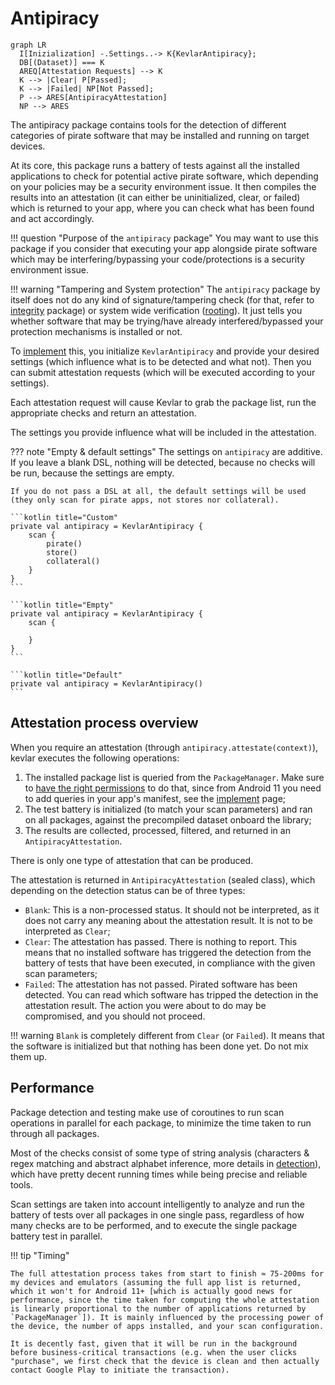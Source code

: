 # Antipiracy

``` mermaid
graph LR
  I[Inizialization] -.Settings..-> K{KevlarAntipiracy};
  DB[(Dataset)] === K
  AREQ[Attestation Requests] --> K
  K --> |Clear| P[Passed];
  K --> |Failed| NP[Not Passed];
  P --> ARES[AntipiracyAttestation]
  NP --> ARES
```

The antipiracy package contains tools for the detection of different categories of pirate software that may be installed and running on target devices. 

At its core, this package runs a battery of tests against all the installed applications to check for potential active pirate software, which depending on your policies may be a security environment issue. 
It then compiles the results into an attestation (it can either be uninitialized, clear, or failed) which is returned to your app, where you can check what has been found and act accordingly.

!!! question "Purpose of the `antipiracy` package"
	You may want to use this package if you consider that executing your app alongside pirate software which may be interfering/bypassing your code/protections is a security environment issue.

!!! warning "Tampering and System protection"
	The `antipiracy` package by itself does not do any kind of signature/tampering check (for that, refer to [integrity](../integrity/integrity.md) package) or system wide verification ([rooting](../rooting/rooting.md)).
	It just tells you whether software that may be trying/have already interfered/bypassed your protection mechanisms is installed or not.


To [implement](implementation.md) this, you initialize `KevlarAntipiracy` and provide your desired settings (which influence what is to be detected and what not). Then you can submit attestation requests (which will be executed according to your settings).

Each attestation request will cause Kevlar to grab the package list, run the appropriate checks and return an attestation.

The settings you provide influence what will be included in the attestation.

??? note "Empty & default settings"
	The settings on `antipiracy` are additive. If you leave a blank DSL, nothing will be detected, because no checks will be run, because the settings are empty. 

	If you do not pass a DSL at all, the default settings will be used (they only scan for pirate apps, not stores nor collateral).

	```kotlin title="Custom"
    private val antipiracy = KevlarAntipiracy {
        scan {
            pirate()
            store()
            collateral()
        }
    }
	```

	```kotlin title="Empty"
    private val antipiracy = KevlarAntipiracy {
        scan {

		}
    }
	```

	```kotlin title="Default"
    private val antipiracy = KevlarAntipiracy()
	```


## Attestation process overview
When you require an attestation (through `antipiracy.attestate(context)`), kevlar executes the following operations:

1. The installed package list is queried from the `PackageManager`. Make sure to [have the right permissions](privacy.md) to do that, since from Android 11 you need to add queries in your app's manifest, see the [implement](implementation.md) page;
2. The test battery is initialized (to match your scan parameters) and ran on all packages, against the precompiled dataset onboard the library;
3. The results are collected, processed, filtered, and returned in an `AntipiracyAttestation`.

There is only one type of attestation that can be produced.

The attestation is returned in `AntipiracyAttestation` (sealed class), which depending on the detection status can be of three types:

- `Blank`: This is a non-processed status. It should not be interpreted, as it does not carry any meaning about the attestation result. It is not to be interpreted as `Clear`;
- `Clear`: The attestation has passed. There is nothing to report. This means that no installed software has triggered the detection from the battery of tests that have been executed, in compliance with the given scan parameters;
- `Failed`: The attestation has not passed. Pirated software has been detected. You can read which software has tripped the detection in the attestation result. The action you were about to do may be compromised, and you should not proceed.

!!! warning
	`Blank` is completely different from `Clear` (or `Failed`). It means that the software is initialized but that nothing has been done yet. Do not mix them up.

## Performance
Package detection and testing make use of coroutines to run scan operations in parallel for each package, to minimize the time taken to run through all packages.

Most of the checks consist of some type of string analysis (characters & regex matching and abstract alphabet inference, more details in [detection](detection.md)), which have pretty decent running times while being precise and reliable tools.

Scan settings are taken into account intelligently to analyze and run the battery of tests over all packages in one single pass, regardless of how many checks are to be performed, and to execute the single package battery test in parallel.

!!! tip "Timing"
	
	The full attestation process takes from start to finish ≈ 75-200ms for my devices and emulators (assuming the full app list is returned, which it won't for Android 11+ [which is actually good news for performance, since the time taken for computing the whole attestation is linearly proportional to the number of applications returned by `PackageManager`]). It is mainly influenced by the processing power of the device, the number of apps installed, and your scan configuration.

	It is decently fast, given that it will be run in the background before business-critical transactions (e.g. when the user clicks "purchase", we first check that the device is clean and then actually contact Google Play to initiate the transaction).